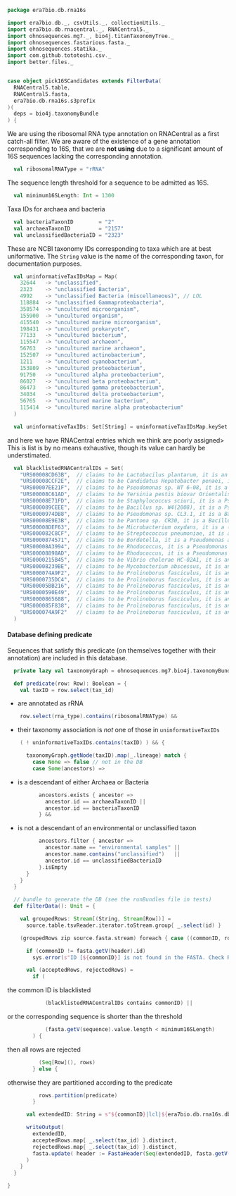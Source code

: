 
```scala
package era7bio.db.rna16s

import era7bio.db._, csvUtils._, collectionUtils._
import era7bio.db.rnacentral._, RNACentral5._
import ohnosequences.mg7._, bio4j.titanTaxonomyTree._
import ohnosequences.fastarious.fasta._
import ohnosequences.statika._
import com.github.tototoshi.csv._
import better.files._


case object pick16SCandidates extends FilterData(
  RNACentral5.table,
  RNACentral5.fasta,
  era7bio.db.rna16s.s3prefix
)(
  deps = bio4j.taxonomyBundle
) {
```

We are using the ribosomal RNA type annotation on RNACentral as a first catch-all filter. We are aware of the existence of a gene annotation corresponding to 16S, that we are **not using** due to a significant amount of 16S sequences lacking the corresponding annotation.

```scala
  val ribosomalRNAType = "rRNA"
```

The sequence length threshold for a sequence to be admitted as 16S.

```scala
  val minimum16SLength: Int = 1300
```

Taxa IDs for archaea and bacteria

```scala
  val bacteriaTaxonID        = "2"
  val archaeaTaxonID         = "2157"
  val unclassifiedBacteriaID = "2323"
```

These are NCBI taxonomy IDs corresponding to taxa which are at best uniformative. The `String` value is the name of the corresponding taxon, for documentation purposes.

```scala
  val uninformativeTaxIDsMap = Map(
    32644   -> "unclassified",
    2323    -> "unclassified Bacteria",
    4992    -> "unclassified Bacteria (miscellaneous)", // LOL
    118884  -> "unclassified Gammaproteobacteria",
    358574  -> "uncultured microorganism",
    155900  -> "uncultured organism",
    415540  -> "uncultured marine microorganism",
    198431  -> "uncultured prokaryote",
    77133   -> "uncultured bacterium",
    115547  -> "uncultured archaeon",
    56763   -> "uncultured marine archaeon",
    152507  -> "uncultured actinobacterium",
    1211    -> "uncultured cyanobacterium",
    153809  -> "uncultured proteobacterium",
    91750   -> "uncultured alpha proteobacterium",
    86027   -> "uncultured beta proteobacterium",
    86473   -> "uncultured gamma proteobacterium",
    34034   -> "uncultured delta proteobacterium",
    56765   -> "uncultured marine bacterium",
    115414  -> "uncultured marine alpha proteobacterium"
  )

  val uninformativeTaxIDs: Set[String] = uninformativeTaxIDsMap.keySet.map(_.toString)
```

and here we have RNACentral entries which we think are poorly assigned> This is list is by no means exhaustive, though its value can hardly be understimated.

```scala
  val blacklistedRNACentralIDs = Set(
    "URS00008CD63B",  // claims to be Lactobacilus plantarum, it is an Enterococcus
    "URS00008CCF2E",  // claims to be Candidatus Hepatobacter penaei, it is a Pseudomonas
    "URS00007EE21F",  // claims to be Pseudomonas sp. NT 6-08, it is a Staph aureus
    "URS00008C61AD",  // claims to be Yersinia pestis biovar Orientalis str. AS200901509, it is a Staph aureus
    "URS00008E71FD",  // claims to be Staphylococcus sciuri, it is a Pseudomonas
    "URS000089CEEE",  // claims to be Bacillus sp. W4(2008), it is a Pseudomonas
    "URS0000974DB8",  // claims to be Pseudomonas sp. CL3.1, it is a Bacillus
    "URS00008E9E3B",  // claims to be Pantoea sp. CR30, it is a Bacillus
    "URS00008DEF63",  // claims to be Microbacterium oxydans, it is a (fragment of) Bacillus
    "URS000082C8CF",  // claims to be Streptococcus pneumoniae, it is a Bacillus plus some chimeric sequence
    "URS0000874571",  // claims to be Bordetella, it is a Pseudomonas aeruginosa
    "URS00008A3994",  // claims to be Rhodococcus, it is a Pseudomonas aeruginosa
    "URS00008898AD",  // claims to be Rhodococcus, it is a Pseudomonas aeruginosa
    "URS0000215B45",  // claims to be Vibrio cholerae HC-02A1, it is an Enterococcus faecalis
    "URS00008239BE",  // claims to be Mycobacterium abscessus, it is an Acinetobacter
    "URS000074A9F2",  // claims to be Prolinoborus fasciculus, it is an Acinetobacter
    "URS0000735DC4",  // claims to be Prolinoborus fasciculus, it is an Acinetobacter
    "URS00005BB216",  // claims to be Prolinoborus fasciculus, it is an Acinetobacter
    "URS0000590E49",  // claims to be Prolinoborus fasciculus, it is an Acinetobacter
    "URS0000865688",  // claims to be Prolinoborus fasciculus, it is an Acinetobacter
    "URS000085F838",  // claims to be Prolinoborus fasciculus, it is an Acinetobacter
    "URS000074A9F2"   // claims to be Prolinoborus fasciculus, it is an Acinetobacter
  )
```


#### Database defining predicate

Sequences that satisfy this predicate (on themselves together with their annotation) are included in this database.


```scala
  private lazy val taxonomyGraph = ohnosequences.mg7.bio4j.taxonomyBundle.graph

  def predicate(row: Row): Boolean = {
    val taxID = row.select(tax_id)
```

- are annotated as rRNA

```scala
    row.select(rna_type).contains(ribosomalRNAType) &&
```

- their taxonomy association is *not* one of those in `uninformativeTaxIDs`

```scala
    ( ! uninformativeTaxIDs.contains(taxID) ) && {

      taxonomyGraph.getNode(taxID).map(_.lineage) match {
        case None => false // not in the DB
        case Some(ancestors) =>
```

- is a descendant of either Archaea or Bacteria

```scala
          ancestors.exists { ancestor =>
            ancestor.id == archaeaTaxonID ||
            ancestor.id == bacteriaTaxonID
          } &&
```

- is not a descendant of an environmental or unclassified taxon

```scala
          ancestors.filter { ancestor =>
            ancestor.name == "environmental samples" ||
            ancestor.name.contains("unclassified")   ||
            ancestor.id == unclassifiedBacteriaID
          }.isEmpty
      }
    }
  }

  // bundle to generate the DB (see the runBundles file in tests)
  def filterData(): Unit = {

    val groupedRows: Stream[(String, Stream[Row])] =
      source.table.tsvReader.iterator.toStream.group{ _.select(id) }

    (groupedRows zip source.fasta.stream) foreach { case ((commonID, rows), fasta) =>

      if (commonID != fasta.getV(header).id)
        sys.error(s"ID [${commonID}] is not found in the FASTA. Check RNACentral filtering.")

      val (acceptedRows, rejectedRows) =
        if (
```

the common ID is blacklisted

```scala
            (blacklistedRNACentralIDs contains commonID) ||
```

or the corresponding sequence is shorter than the threshold

```scala
            (fasta.getV(sequence).value.length < minimum16SLength)
        ) {
```

then all rows are rejected

```scala
          (Seq[Row](), rows)
        } else {
```

otherwise they are partitioned according to the predicate

```scala
          rows.partition(predicate)
        }

      val extendedID: String = s"${commonID}|lcl|${era7bio.db.rna16s.dbName}"

      writeOutput(
        extendedID,
        acceptedRows.map{ _.select(tax_id) }.distinct,
        rejectedRows.map{ _.select(tax_id) }.distinct,
        fasta.update( header := FastaHeader(Seq(extendedID, fasta.getV(header).description).mkString(" ") ) )
      )
    }
  }

}

```




[test/scala/runBundles.scala]: ../../test/scala/runBundles.scala.md
[main/scala/filter2.scala]: filter2.scala.md
[main/scala/mg7pipeline.scala]: mg7pipeline.scala.md
[main/scala/package.scala]: package.scala.md
[main/scala/compats.scala]: compats.scala.md
[main/scala/filter1.scala]: filter1.scala.md
[main/scala/filter3.scala]: filter3.scala.md
[main/scala/release.scala]: release.scala.md
